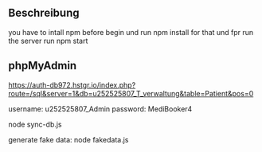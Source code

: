 ## Beschreibung

you have to intall npm before begin und run npm install for that und fpr run the server run npm start

## phpMyAdmin

https://auth-db972.hstgr.io/index.php?route=/sql&server=1&db=u252525807_T_verwaltung&table=Patient&pos=0

username: u252525807_Admin
password: MediBooker4



node sync-db.js


generate fake data: node fakedata.js

